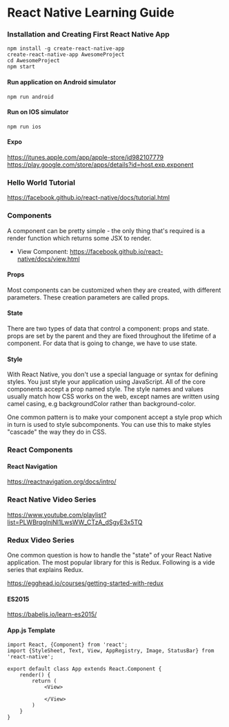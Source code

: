 # React Native Learning Guide

### Installation and Creating First React Native App

    npm install -g create-react-native-app
    create-react-native-app AwesomeProject
    cd AwesomeProject
    npm start


#### Run application on Android simulator

    npm run android

#### Run on IOS simulator

    npm run ios

#### Expo
https://itunes.apple.com/app/apple-store/id982107779
https://play.google.com/store/apps/details?id=host.exp.exponent

### Hello World Tutorial

https://facebook.github.io/react-native/docs/tutorial.html

### Components

A component can be pretty simple - the only thing that's 
required is a render function which returns some JSX to render.

 * View Component: https://facebook.github.io/react-native/docs/view.html
 

#### Props

Most components can be customized when they are created, 
with different parameters. These creation parameters are 
called props.


#### State

There are two types of data that control a component: 
props and state. props are set by the parent and they are 
fixed throughout the lifetime of a component. For data that
is going to change, we have to use state.


#### Style

With React Native, you don't use a special language or syntax
for defining styles. You just style your application using
JavaScript. All of the core components accept a prop named
style. The style names and values usually match how CSS works
on the web, except names are written using camel casing, e.g
backgroundColor rather than background-color.

One common pattern is to make your component accept a style 
prop which in turn is used to style subcomponents. You can use
this to make styles "cascade" the way they do in CSS.

### React Components

#### React Navigation

https://reactnavigation.org/docs/intro/


### React Native Video Series

https://www.youtube.com/playlist?list=PLWBrqglnjNl1LwsWW_CTzA_dSgyE3x5TQ

### Redux Video Series

One common question is how to handle the "state" of your React 
Native application. The most popular library for this is Redux.
Following is a vide series that explains Redux.

https://egghead.io/courses/getting-started-with-redux

#### ES2015

https://babeljs.io/learn-es2015/

#### App.js Template

    import React, {Component} from 'react';
    import {StyleSheet, Text, View, AppRegistry, Image, StatusBar} from 'react-native';

    export default class App extends React.Component {
        render() {
            return (
                <View>

                </View>
            )
        }
    }

